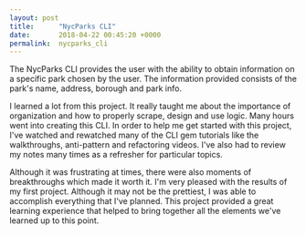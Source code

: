 ```yaml
---
layout: post
title:      "NycParks CLI"
date:       2018-04-22 00:45:20 +0000
permalink:  nycparks_cli
---
```



The NycParks CLI provides the user with the ability to obtain information on a specific park chosen by the user.  The information provided consists of the park's name, address, borough and park info. 

I learned a lot from this project.  It really taught me about the importance of organization and how to properly scrape, design and use logic.  Many hours went into creating this CLI.  In order to help me get started with this project, I've watched and rewatched many of the CLI gem tutorials like the walkthroughs, anti-pattern and refactoring videos.  I've also had to review my notes many times as a refresher for particular topics.  

Although it was frustrating at times, there were also moments of breakthroughs which made it worth it.  I'm very pleased with the results of my first project.  Although it may not be the prettiest, I was able to accomplish everything that I've planned.  This project provided a great learning experience that helped to bring together all the elements we've learned up to this point. 
